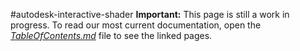 #autodesk-interactive-shader
**Important:** This page is still a work in progress. To read our most current documentation, open the [*TableOfContents.md*](TableOfContents.md) file to see the linked pages.